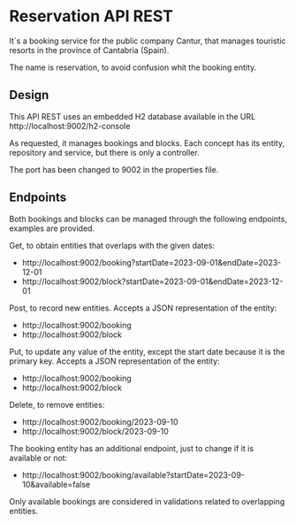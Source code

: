 # Reservation API REST
It´s a booking service for the public company Cantur, that manages touristic resorts in the province of Cantabria (Spain).
	
The name is reservation, to avoid confusion whit the booking entity.

## Design
This API REST uses an embedded H2 database available in the URL http://localhost:9002/h2-console

As requested, it manages bookings and blocks. Each concept has its entity, repository and service, but there is only a controller.

The port has been changed to 9002 in the properties file.

## Endpoints
Both bookings and blocks can be managed through the following endpoints, examples are provided.

Get, to obtain entities that overlaps with the given dates:
* http://localhost:9002/booking?startDate=2023-09-01&endDate=2023-12-01
* http://localhost:9002/block?startDate=2023-09-01&endDate=2023-12-01

Post, to record new entities. Accepts a JSON representation of the entity:
* http://localhost:9002/booking
* http://localhost:9002/block

Put, to update any value of the entity, except the start date because it is the primary key. Accepts a JSON representation of the entity:
* http://localhost:9002/booking
* http://localhost:9002/block

Delete, to remove entities:
* http://localhost:9002/booking/2023-09-10
* http://localhost:9002/block/2023-09-10

The booking entity has an additional endpoint, just to change if it is available or not:
* http://localhost:9002/booking/available?startDate=2023-09-10&available=false

Only available bookings are considered in validations related to overlapping entities.
